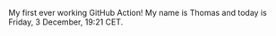 My first ever working GitHub Action!
My name is Thomas and today is Friday, 3 December, 19:21 CET. 
